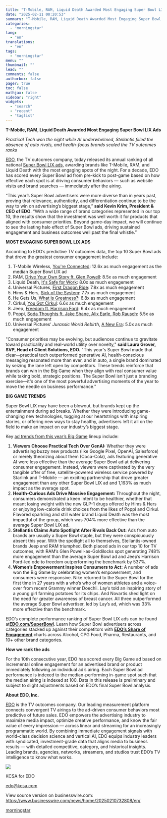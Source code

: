 ```yaml
---
title: "T-Mobile, RAM, Liquid Death Awarded Most Engaging Super Bowl LIX Ads"
date: "2025-02-11 00:20:53"
summary: "T-Mobile, RAM, Liquid Death Awarded Most Engaging Super Bowl LIX Ads Practical Tech won the night while AI underwhelmed, Stellantis filled the absence of auto rivals, and health-focus brands scaled the TV outcomes ranks EDO, the TV outcomes company, today released its annual ranking of all national Super Bowl LIX..."
categories:
  - "morningstar"
lang:
  - "en"
translations:
  - "en"
tags:
  - "morningstar"
menu: ""
thumbnail: ""
lead: ""
comments: false
authorbox: false
pager: true
toc: false
mathjax: false
sidebar: "right"
widgets:
  - "search"
  - "recent"
  - "taglist"
---
```


**T-Mobile, RAM, Liquid Death Awarded Most Engaging Super Bowl LIX Ads**

*Practical Tech won the night while AI underwhelmed, Stellantis filled the absence of auto rivals, and health-focus brands scaled the TV outcomes ranks*

[EDO](https://cts.businesswire.com/ct/CT?id=smartlink&url=http%3A%2F%2Fedo.com%2Fsb&esheet=54202846&newsitemid=20250210732808&lan=en-US&anchor=EDO&index=1&md5=753bfb7b35a94efbc75ae1548a981196), the TV outcomes company, today released its annual ranking of all national [Super Bowl LIX ads](https://cts.businesswire.com/ct/CT?id=smartlink&url=http%3A%2F%2Fedo.com%2Fsuperbowl&esheet=54202846&newsitemid=20250210732808&lan=en-US&anchor=Super+Bowl+LIX+ads&index=2&md5=32f0ba2c9249df5c03e6e1643797fd43), awarding brands like T-Mobile, RAM, and Liquid Death with the most engaging spots of the night. For a decade, EDO has scored every Super Bowl ad from pre-kick to post-game based on how effective each spot is at driving consumer behaviors — such as website visits and brand searches — immediately after the airing.

“This year’s Super Bowl advertisers were more diverse than in years past, proving that relevance, authenticity, and differentiation continue to be the way to win on advertising’s biggest stage,” **said Kevin Krim, President & CEO of EDO**. “With a wide range of brand categories represented in our top 10, the results show that the investment was well worth it for products that aligned with consumer priorities. Beyond game-day impact, we will continue to see the lasting halo effect of Super Bowl ads, driving sustained engagement and business outcomes well past the final whistle.”

**MOST ENGAGING SUPER BOWL LIX ADS**

According to EDO’s predictive TV outcomes data, the top 10 Super Bowl ads that drove the greatest consumer engagement include:

1. T-Mobile Wireless, [You're Connected](https://cts.businesswire.com/ct/CT?id=smartlink&url=https%3A%2F%2Fplayer.edo.com%2Fpublic%2Fwatch%2FTMO_LDY&esheet=54202846&newsitemid=20250210732808&lan=en-US&anchor=You%27re+Connected&index=3&md5=665c7c5828978af0eae5bc4456ae67ea): 12.6x as much engagement as the median Super Bowl LIX ad
2. RAM, [Drive Your Own Story ft. Glen Powell](https://cts.businesswire.com/ct/CT?id=smartlink&url=https%3A%2F%2Fplayer.edo.com%2Fpublic%2Fwatch%2FRAM_HRR&esheet=54202846&newsitemid=20250210732808&lan=en-US&anchor=Drive+Your+Own+Story+ft.+Glen+Powell&index=4&md5=62174c0766aa6ef94cad19f018565013): 8.5x as much engagement
3. Liquid Death, [It's Safe for Work](https://cts.businesswire.com/ct/CT?id=smartlink&url=https%3A%2F%2Fplayer.edo.com%2Fpublic%2Fwatch%2FLIQ_0IH&esheet=54202846&newsitemid=20250210732808&lan=en-US&anchor=It%27s+Safe+for+Work&index=5&md5=0aff0a90e408bde19d71125e08907ed0): 8.0x as much engagement
4. Universal Pictures, [First Dragon Ride](https://cts.businesswire.com/ct/CT?id=smartlink&url=https%3A%2F%2Fplayer.edo.com%2Fpublic%2Fwatch%2FHOW_EXG&esheet=54202846&newsitemid=20250210732808&lan=en-US&anchor=First+Dragon+Ride&index=6&md5=c79d5d6fabdee33ceb7787e285eae44d): 7.8x as much engagement
5. Hims & Hers, [Sick of the System](https://cts.businesswire.com/ct/CT?id=smartlink&url=https%3A%2F%2Fplayer.edo.com%2Fpublic%2Fwatch%2FHIM_BAW&esheet=54202846&newsitemid=20250210732808&lan=en-US&anchor=Sick+of+the+System&index=7&md5=729e8aedcd49a80f67d03da87538c507): 7.7x as much engagement
6. He Gets Us, [What is Greatness?](https://cts.businesswire.com/ct/CT?id=smartlink&url=https%3A%2F%2Fplayer.edo.com%2Fpublic%2Fwatch%2FHEG_0NP&esheet=54202846&newsitemid=20250210732808&lan=en-US&anchor=What+is+Greatness%3F&index=8&md5=ae56e527805846693c99c20d6b80f56a): 6.8x as much engagement
7. Cirkul, [You Got Cirkul](https://cts.businesswire.com/ct/CT?id=smartlink&url=https%3A%2F%2Fdashboard.edo.com%2Fpublic%2Fwatch%2FCIR_AQI&esheet=54202846&newsitemid=20250210732808&lan=en-US&anchor=You+Got+Cirkul&index=9&md5=8379b6bc1219ca3e53b1293970733b0c): 6.6x as much engagement
8. Jeep, [Freedom ft. Harrison Ford](https://cts.businesswire.com/ct/CT?id=smartlink&url=https%3A%2F%2Fdashboard.edo.com%2Fpublic%2Fwatch%2FJEE_GJQ&esheet=54202846&newsitemid=20250210732808&lan=en-US&anchor=Freedom+ft.+Harrison+Ford&index=10&md5=96b53b876be0cd79319d0f7d8b2a4622): 6.4x as much engagement
9. Poppi, [Soda Thoughts ft. Jake Shane, Alix Earle, Rob Rausch](https://cts.businesswire.com/ct/CT?id=smartlink&url=https%3A%2F%2Fplayer.edo.com%2Fpublic%2Fwatch%2FPOP_EYA&esheet=54202846&newsitemid=20250210732808&lan=en-US&anchor=Soda+Thoughts+ft.+Jake+Shane%2C+Alix+Earle%2C+Rob+Rausch&index=11&md5=cda805baa1169fc58e3411b7caed95b4): 5.5x as much engagement
10. Universal Pictures’ *Jurassic World Rebirth*, [A New Era](https://cts.businesswire.com/ct/CT?id=smartlink&url=https%3A%2F%2Fplayer.edo.com%2Fpublic%2Fwatch%2FJUR_CKF&esheet=54202846&newsitemid=20250210732808&lan=en-US&anchor=A+New+Era&index=12&md5=cba996b92cc1c7667dc74d72b821af84): 5.0x as much engagement

"Consumer priorities may be evolving, but audiences continue to gravitate toward practicality and real-world utility over novelty," **said Laura Grover, SVP, Head of Client Solutions, EDO.** "This year's Super Bowl made that clear—practical tech outperformed generative AI, health-conscious messaging resonated more than ever, and in auto, a single brand dominated by seizing the lane left open by competitors. These trends reinforce that brands can win in the Big Game when they align with real consumer value while taking bold, strategic positions. The Super Bowl isn't just a branding exercise—it's one of the most powerful advertising moments of the year to move the needle on business performance."

**BIG GAME TRENDS**

Super Bowl LIX may have been a blowout, but brands kept up the entertainment during ad breaks. Whether they were introducing game-changing new technologies, tugging at our heartstrings with inspiring stories, or offering new ways to stay healthy, advertisers left it all on the field to make an impact on our industry’s biggest stage.

Key [ad trends from this year’s Big Game](https://cts.businesswire.com/ct/CT?id=smartlink&url=https%3A%2F%2Fwww.edo.com%2Ffeature%2Fsuper-bowl-2025%23key-trends&esheet=54202846&newsitemid=20250210732808&lan=en-US&anchor=ad+trends+from+this+year%26%238217%3Bs+Big+Game&index=13&md5=c4bfd5b7e914bc554e222424de701af0) lineup include:

1. **Viewers Choose Practical Tech Over GenAI:** Whether they were advertising buzzy new products (like Google Pixel, OpenAI, Salesforce) or merely theorizing about them (Coca-Cola), ads featuring generative AI were less effective than the average Super Bowl ad at delivering consumer engagement. Instead, viewers were captivated by the very tangible offer of free, satellite-powered wireless service powered by Starlink and T-Mobile — an exciting partnership that drove greater engagement than any other Super Bowl LIX ad and 1,163% as much impact as the average spot.
2. **Health-Curious Ads Drive Massive Engagement:** Throughout the night, consumers demonstrated a keen intent to be healthier, whether that meant losing weight with the new GLP-1 drugs offered by Hims & Hers or enjoying low-calorie drink choices from the likes of Poppi and Cirkul. Flavored sparkling and still water brand Liquid Death was the most impactful of the group, which was 704% more effective than the average Super Bowl LIX ad.
3. **Stellantis Claims Auto Spotlight After Rivals Back Out:** Ads from auto brands are usually a Super Bowl staple, but they were conspicuously absent this year. With the spotlight all to themselves, Stellantis-owned brands Jeep and RAM triumphed. Both placed ads in our top 10 for TV outcomes, with RAM’s Glen Powell-as-Goldilocks spot generating 748% more engagement than the average Super Bowl ad and Jeep’s Harrison Ford-led ode to freedom outperforming the benchmark by 537%.
4. **Women’s Empowerment Inspires Consumers to Act:** A number of ads won the Big Game by celebrating women’s empowerment, and consumers were responsive. Nike returned to the Super Bowl for the first time in 27 years with a who’s who of women athletes and a voice-over from recent Grammy winner Doechii. Lay’s told an inspiring story of a young girl farming potatoes for its chips. And Novartis shed light on the need for greater awareness of breast cancer. All three outperformed the average Super Bowl advertiser, led by Lay’s ad, which was 33% more effective than the benchmark.

EDO’s complete performance ranking of Super Bowl LIX ads can be found at[**EDO.com/SuperBowl**](https://cts.businesswire.com/ct/CT?id=smartlink&url=http%3A%2F%2Fedo.com%2FSuperBowl&esheet=54202846&newsitemid=20250210732808&lan=en-US&anchor=EDO.com%2FSuperBowl&index=14&md5=385abdb5e81364d0265542bfb3e41784). Learn how Super Bowl advertisers across categories stacked up against their competitors with [**EDO’s Share of Engagement**](https://cts.businesswire.com/ct/CT?id=smartlink&url=https%3A%2F%2Fwww.edo.com%2Ffeature%2Fsuper-bowl-2025%23pie-charts&esheet=54202846&newsitemid=20250210732808&lan=en-US&anchor=EDO%26%238217%3Bs+Share+of+Engagement&index=15&md5=650d044aed55d6e1acd745c88b924b26) charts across Alcohol, CPG Food, Pharma, Restaurants, and 10+ other brand categories.

**How we rank the ads**

For the 10th consecutive year, EDO has scored every Big Game ad based on incremental online engagement for an advertised brand or product immediately following an individual ad’s airing. Each Super Bowl ad performance is indexed to the median-performing in-game spot such that the median airing is indexed at 100. Data in this release is preliminary and subject to slight adjustments based on EDO’s final Super Bowl analysis.

**About EDO, Inc.**

[EDO](https://cts.businesswire.com/ct/CT?id=smartlink&url=https%3A%2F%2Fwww.edo.com%2F&esheet=54202846&newsitemid=20250210732808&lan=en-US&anchor=EDO&index=16&md5=2b32206e0fc460db1200d240ea2a0cd7) is the TV outcomes company. Our leading measurement platform connects convergent TV airings to the ad-driven consumer behaviors most predictive of future sales. EDO empowers the advertising industry to maximize media impact, optimize creative performance, and know the fair value of every impression — across linear and streaming for an increasingly programmatic world. By combining immediate engagement signals with world-class decision science and vertical AI, EDO equips industry leaders with syndicated, investment-grade data that aligns media to business results — with detailed competitive, category, and historical insights. Leading brands, agencies, networks, streamers, and studios trust EDO’s TV intelligence to know what works.

 ![](https://cts.businesswire.com/ct/CT?id=bwnews&sty=20250210732808r1&sid=mstr3&distro=nx&lang=en)

KCSA for EDO
  
[edo@kcsa.com](mailto:edo@kcsa.com)

View source version on businesswire.com: <https://www.businesswire.com/news/home/20250210732808/en/>

[morningstar](https://www.morningstar.com/news/business-wire/20250210732808/t-mobile-ram-liquid-death-awarded-most-engaging-super-bowl-lix-ads)
